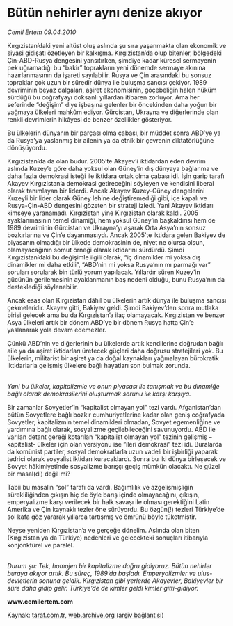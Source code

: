 # Bütün nehirler aynı denize akıyor

*Cemil Ertem 09.04.2010*

<div class="yazi"><p>Kırgızistan’daki yeni altüst oluş aslında şu sıra yaşanmakta olan ekonomik ve siyasi gidişatı özetleyen bir kalkışma. Kırgızistan’da olup bitenler, bölgedeki Çin-ABD-Rusya dengesini yansıtırken, şimdiye kadar küresel sermayenin pek uğramadığı bu “bakir” toprakların yeni dönemde sermaye akınına hazırlanmasının da işareti sayılabilir. Rusya ve Çin arasındaki bu sonsuz topraklar çok uzun bir süredir dünya ile buluşma sancısı çekiyor. 1989 devriminin beyaz dalgaları, aşiret ekonomisinin, göçebeliğin halen hüküm sürdüğü bu coğrafyayı doksanlı yıllardan itibaren zorluyor. Ama her seferinde “değişim” diye işbaşına gelenler bir öncekinden daha yoğun bir yağmaya ülkeleri mahkûm ediyor. Gürcistan, Ukrayna ve diğerlerinde olan renkli devrimlerin hikâyesi de benzer özellikler gösteriyor.</p>
<p>Bu ülkelerin dünyanın bir parçası olma çabası, bir müddet sonra ABD’ye ya da Rusya’ya yaslanmış bir ailenin ya da etnik bir çevrenin diktatörlüğüne dönüşüyordu. </p>
<p>Kırgızistan’da da olan budur. 2005’te Akayev’i iktidardan eden devrim aslında Kuzey’e göre daha yoksul olan Güney’in dış dünyaya bağlanma ve daha fazla demokrasi isteği ile iktidara ortak olma çabası idi. İşin garip tarafı Akayev Kırgızistan’a demokrasi getireceğini söyleyen ve kendisini liberal olarak tanımlayan bir liderdi. Ancak Akayev Kuzey-Güney dengelerini Kuzeyli bir lider olarak Güney lehine değiştiremediği gibi, içe kapalı ve Rusya-Çin-ABD dengesini gözeten bir strateji izledi. Yani Akayev iktidarı kimseye yaranamadı. Kırgızistan yine Kırgızistan olarak kaldı. 2005 ayaklanmasının temel dinamiği, hem yoksul Güney’in başkaldırısı hem de 1989 devriminin Gürcistan ve Ukrayna’yı aşarak Orta Asya’nın sonsuz bozkırlarına ve Çin’e dayanmasıydı. Ancak 2005’te iktidara gelen Bakiyev de piyasanın olmadığı bir ülkede demokrasinin de, niyet ne olursa olsun, olamayacağının somut örneği olarak iktidarını sürdürdü. Şimdi Kırgızistan’daki bu değişimle ilgili olarak, “iç dinamikler mi yoksa dış dinamikler mi daha etkili”, “ABD’nin mi yoksa Rusya’nın mı parmağı var” soruları sorularak bin türlü yorum yapılacak. Yıllardır süren Kuzey’in gücünün gerilemesinin ayaklanmanın baş nedeni olduğu, bunu Rusya’nın da desteklediği söylenebilir.</p>
<p>Ancak esas olan Kırgızistan dâhil bu ülkelerin artık dünya ile buluşma sancısı çekmeleridir. Akayev gitti, Bakiyev geldi. Şimdi Bakiyev’den sonra mutlaka birisi gelecek ama bu da Kırgızistan’a ilaç olamayacak. Kırgızistan ve benzer Asya ülkeleri artık bir dönem ABD’ye bir dönem Rusya hatta Çin’e yaslanarak yola devam edemezler.</p>
<p>Çünkü ABD’nin ve diğerlerinin bu ülkelerde artık kendilerine doğrudan bağlı aile ya da aşiret iktidarları üretecek güçleri daha doğrusu stratejileri yok. Bu ülkelerin, militarist bir aşiret ya da doğal kaynakları yağmalayan bürokratik iktidarlarla gelişmiş ülkelere bağlı hayatları son bulmak zorunda. </p>
<p><i><br/>Yani bu ülkeler, kapitalizmle ve onun piyasası ile tanışmak ve bu dinamiğe bağlı olarak demokrasilerini oluşturmak sorunu ile karşı karşıya.</i></p>
<p>Bir zamanlar Sovyetler’in “kapitalist olmayan yol” tezi vardı. Afganistan’dan bütün Sovyetlere bağlı bozkır cumhuriyetlerine kadar olan geniş coğrafyada Sovyetler, kapitalizmin temel dinamikleri olmadan, Sovyet egemenliğine ve yardımına bağlı olarak, sosyalizme geçilebileceğini savunuyordu. ABD ile varılan detant gereği kotarılan “kapitalist olmayan yol” tezinin gelişmiş –kapitalist- ülkeler için olan versiyonu ise “ileri demokrasi” tezi idi. Buralarda da komünist partiler, sosyal demokratlarla uzun vadeli bir işbirliği yaparak tedrici olarak sosyalist iktidarı kuracaklardı. Sonra bu iki dünya birleşecek ve Sovyet hâkimiyetinde sosyalizme barışçı geçiş mümkün olacaktı. Ne güzel bir masal(dı) değil mi? </p>
<p>Tabii bu masalın “sol” tarafı da vardı. Bağımlılık ve azgelişmişliğin sürekliliğinden çıkışın hiç de öyle barış içinde olmayacağını, çıkışın, emperyalizme karşı verilecek bir halk savaşı ile olması gerektiğini Latin Amerika ve Çin kaynaklı tezler öne sürüyordu. Bu özgün(!) tezleri Türkiye’de sol kafa göz yararak yıllarca tartışmış ve ömrünü böyle tüketmiştir. </p>
<p>Neyse yeniden Kırgızistan’a ve gerçeğe dönelim. Aslında olan biten (Kırgızistan ya da Türkiye) nedenleri ve gelecekteki sonuçları itibarıyla konjonktürel ve paralel.</p>
<p><i> <br/>Durum şu: Tek, homojen bir kapitalizme doğru gidiyoruz. Bütün nehirler buraya akıyor artık. Bu süreç, 1989’da başladı. Emperyalizmler ve ulus-devletlerin sonuna geldik. Kırgızistan gibi yerlerde Akayevler, Bakiyevler bir süre daha gidip gelir. Türkiye’de de kimler geldi kimler gitti-gidiyor.</i></p>
<p><b>www.cemilertem.com</b></p></div>

Kaynak: [taraf.com.tr](http://www.taraf.com.tr:80/makale/10817.htm), [web.archive.org (arşiv bağlantısı)](http://web.archive.org/web/20100412133211/http://www.taraf.com.tr:80/makale/10817.htm)
